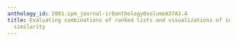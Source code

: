 ```yaml
---
anthology_id: 2001.ipm_journal-ir0anthology0volumeA37A3.4
title: Evaluating combinations of ranked lists and visualizations of inter-document
  similarity
---
```

